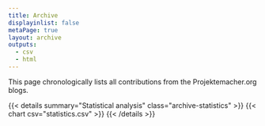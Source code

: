 ```yaml
---
title: Archive
displayinlist: false
metaPage: true
layout: archive
outputs:
  - csv
  - html
---
```

This page chronologically lists all contributions from the Projektemacher.org blogs.

{{< details summary="Statistical analysis" class="archive-statistics" >}}
  {{< chart csv="statistics.csv" >}}
{{< /details >}}
